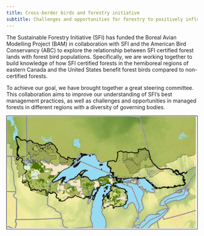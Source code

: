 ```yaml
---
title: Cross-border birds and forestry initiative 
subtitle: Challenges and opportunities for forestry to positively influence bird conservation
---
```


The Sustainable Forestry Initiative (SFI) has funded the Boreal Avian Modelling Project (BAM) in collaboration with SFI and the American Bird Conservancy (ABC) to explore the relationship between SFI certified forest lands with forest bird populations. Specifically, we are working together to build knowledge of how SFI certified forests in the hemiboreal regions of eastern Canada and the United States benefit forest birds compared to non-certified forests.

To achieve our goal, we have brought together a great steering committee. This collaboration aims to improve our understanding of SFI’s best management practices, as well as challenges and opportunities in managed forests in different regions with a diversity of governing bodies. 


<img src = "docs/gl_study_area.png">


